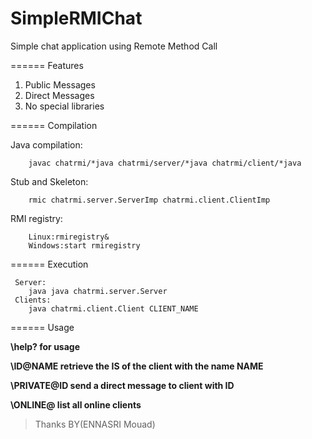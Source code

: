 # SimpleRMIChat

Simple chat application using Remote Method Call

====== Features  

 1. Public Messages
 2. Direct Messages
 3. No special libraries

====== Compilation

 Java compilation:

 ```
	 javac chatrmi/*java chatrmi/server/*java chatrmi/client/*java
 ```
 Stub and Skeleton:

 ```
	 rmic chatrmi.server.ServerImp chatrmi.client.ClientImp
 ```
 RMI registry:

 ```
	 Linux:rmiregistry&
	 Windows:start rmiregistry
 ```

====== Execution

```
 Server:
	java java chatrmi.server.Server
 Clients:
	java chatrmi.client.Client CLIENT_NAME
```
====== Usage


 **\help? for usage**

 **\ID@NAME retrieve the IS of the client with the name NAME**

 **\PRIVATE@ID send a direct message to client with ID**

 **\ONLINE@ list all online clients**

> Thanks BY(ENNASRI Mouad)

